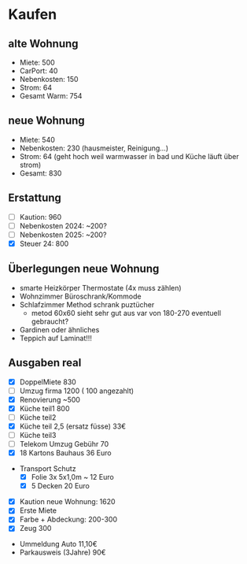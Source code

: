 # Kaufen

## alte Wohnung

- Miete: 500
- CarPort: 40
- Nebenkosten: 150
- Strom: 64
- Gesamt Warm: 754

## neue Wohnung

- Miete: 540
- Nebenkosten: 230 (hausmeister, Reinigung...)
- Strom: 64 (geht hoch weil warmwasser in bad und Küche läuft über strom)
- Gesamt: 830

## Erstattung

- [ ] Kaution: 960
- [ ] Nebenkosten 2024: ~200?
- [ ] Nebenkosten 2025: ~200?
- [x] Steuer 24: 800

## Überlegungen neue Wohnung

- smarte Heizkörper Thermostate (4x muss zählen)
- Wohnzimmer Büroschrank/Kommode
- Schlafzimmer Method schrank puztücher
  - metod 60x60 sieht sehr gut aus var von 180-270 eventuell gebraucht?
- Gardinen oder ähnliches
- Teppich auf Laminat!!!


## Ausgaben real

- [x] DoppelMiete 830
- [ ] Umzug firma 1200 ( 100 angezahlt)
- [x] Renovierung ~500
- [x] Küche teil1 800
- [ ] Küche teil2 
- [x] Küche teil 2,5 (ersatz füsse) 33€
- [ ] Küche teil3
- [ ] Telekom Umzug Gebühr 70
- [x] 18 Kartons Bauhaus 36 Euro
- Transport Schutz
  - [x] Folie 3x 5x1,0m ~ 12 Euro
  - [x] 5 Decken 20 Euro
- [x] Kaution neue Wohnung: 1620
- [x] Erste Miete
- [x] Farbe + Abdeckung: 200-300
- [x] Zeug 300
- Ummeldung Auto 11,10€
- Parkausweis (3Jahre) 90€
